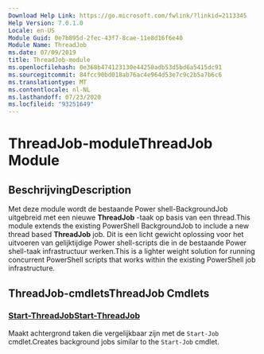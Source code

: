 ```yaml
---
Download Help Link: https://go.microsoft.com/fwlink/?linkid=2113345
Help Version: 7.0.1.0
Locale: en-US
Module Guid: 0e7b895d-2fec-43f7-8cae-11e8d16f6e40
Module Name: ThreadJob
ms.date: 07/09/2019
title: ThreadJob-module
ms.openlocfilehash: 0e368b474123130e44250adb53d5bd6a5415dc91
ms.sourcegitcommit: 84fcc90bd018ab76ac4e964d53e7c9c2b5a7b6c6
ms.translationtype: MT
ms.contentlocale: nl-NL
ms.lasthandoff: 07/23/2020
ms.locfileid: "93251649"
---
```

# <span data-ttu-id="9ce56-102">ThreadJob-module</span><span class="sxs-lookup"><span data-stu-id="9ce56-102">ThreadJob Module</span></span>

## <span data-ttu-id="9ce56-103">Beschrijving</span><span class="sxs-lookup"><span data-stu-id="9ce56-103">Description</span></span>
<span data-ttu-id="9ce56-104">Met deze module wordt de bestaande Power shell-BackgroundJob uitgebreid met een nieuwe **ThreadJob** -taak op basis van een thread.</span><span class="sxs-lookup"><span data-stu-id="9ce56-104">This module extends the existing PowerShell BackgroundJob to include a new thread based **ThreadJob** job.</span></span> <span data-ttu-id="9ce56-105">Dit is een licht gewicht oplossing voor het uitvoeren van gelijktijdige Power shell-scripts die in de bestaande Power shell-taak infrastructuur werken.</span><span class="sxs-lookup"><span data-stu-id="9ce56-105">This is a lighter weight solution for running concurrent PowerShell scripts that works within the existing PowerShell job infrastructure.</span></span>

## <span data-ttu-id="9ce56-106">ThreadJob-cmdlets</span><span class="sxs-lookup"><span data-stu-id="9ce56-106">ThreadJob Cmdlets</span></span>

### [<span data-ttu-id="9ce56-107">Start-ThreadJob</span><span class="sxs-lookup"><span data-stu-id="9ce56-107">Start-ThreadJob</span></span>](Start-ThreadJob.md)
<span data-ttu-id="9ce56-108">Maakt achtergrond taken die vergelijkbaar zijn met de `Start-Job` cmdlet.</span><span class="sxs-lookup"><span data-stu-id="9ce56-108">Creates background jobs similar to the `Start-Job` cmdlet.</span></span>
